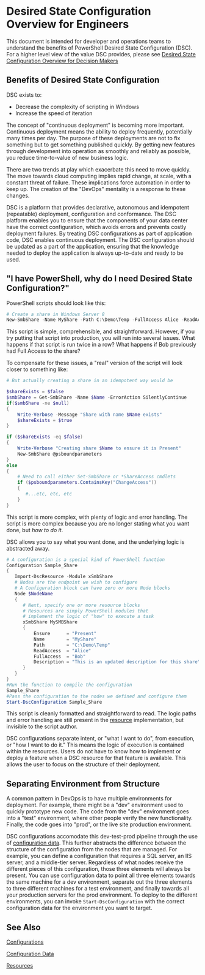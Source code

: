 # Desired State Configuration Overview for Engineers #

This document is intended for developer and operations teams to understand the benefits of PowerShell Desired State Configuration (DSC).
For a higher level view of the value DSC provides, please see [Desired State Configuration Overview for Decision Makers](decisionMaker.md)

## Benefits of Desired State Configuration

DSC exists to:
- Decrease the complexity of scripting in Windows
- Increase the speed of iteration

The concept of "continuous deployment" is becoming more important. 
Continuous deployment means the ability to deploy frequently, potentially many times per day.
The purpose of these deployments are not to fix something but to get something published quickly.
By getting new features through development into operation as smoothly and reliably as possible, you reduce time-to-value of new business logic.

There are two trends at play which exacerbate this need to move quickly. 
The move towards cloud computing implies rapid change, at scale, with a constant threat of failure.
These implications force automation in order to keep up.
The creation of the "DevOps" mentality is a response to these changes. 


DSC is a platform that provides declarative, autonomous and idempotent (repeatable) deployment, configuration and conformance.
The DSC platform enables you to ensure that the components of your data center have the correct configuration, which avoids errors and prevents costly deployment failures.
By treating DSC configurations as part of application code, DSC enables continuous deployment.
The DSC configuration should be updated as a part of the application, ensuring that the knowledge needed to deploy the application is always up-to-date and ready to be used.


## "I have PowerShell, why do I need Desired State Configuration?"

PowerShell scripts should look like this:
```powershell
# Create a share in Windows Server 8
New-SmbShare -Name MyShare -Path C:\Demo\Temp -FullAccess Alice -ReadAccess Bob
```
This script is simple, comprehensible, and straightforward. 
However, if you try putting that script into production, you will run into several issues.
What happens if that script is run twice in a row?
What happens if Bob previously had Full Access to the share? 

To compensate for these issues, a "real" version of the script will look closer to something like:
```powershell
# But actually creating a share in an idempotent way would be

$shareExists = $false
$smbShare = Get-SmbShare -Name $Name -ErrorAction SilentlyContinue
if($smbShare -ne $null)
{
    Write-Verbose -Message "Share with name $Name exists"
    $shareExists = $true
}

if ($shareExists -eq $false)
{
    Write-Verbose "Creating share $Name to ensure it is Present"
    New-SmbShare @psboundparameters
}
else
{
    # Need to call either Set-SmbShare or *ShareAccess cmdlets
    if ($psboundparameters.ContainsKey("ChangeAccess"))
    {
       #...etc, etc, etc
    }
}
```

This script is more complex, with plenty of logic and error handling.
The script is more complex because you are no longer stating what you want done, but *how to do it*.

DSC allows you to say what you want done, and the underlying logic is abstracted away.

```powershell
# A configuration is a special kind of PowerShell function
Configuration Sample_Share
{
   Import-DscResource -Module xSmbShare
   # Nodes are the endpoint we wish to configure
   # A Configuration block can have zero or more Node blocks
   Node $NodeName
   {
      # Next, specify one or more resource blocks
	  # Resources are simply PowerShell modules that
      # implement the logic of "how" to execute a task
      xSmbShare MySMBShare
      {
          Ensure      = "Present" 
          Name        = "MyShare"
          Path        = "C:\Demo\Temp"  
          ReadAccess  = "Alice"
          FullAccess  = "Bob"
          Description = "This is an updated description for this share"
      }
   }
} 
#Run the function to compile the configuration
Sample_Share
#Pass the configuration to the nodes we defined and configure them
Start-DscConfiguration Sample_Share
```

This script is cleanly formatted and straightforward to read.
The logic paths and error handling are still present in the [resource](resources.md) implementation, but invisible to the script author. 

DSC configurations separate intent, or "what I want to do", from execution, or "how I want to do it."
This means the logic of execution is contained within the resources.
Users do not have to know how to implement or deploy a feature when a DSC resource for that feature is available.
This allows the user to focus on the structure of their deployment.

## Separating Environment from Structure

A common pattern in DevOps is to have multiple environments for deployment. 
For example, there might be a "dev" environment used to quickly prototype new code.
The code from the "dev" environment goes into a "test" environment, where other people verify the new functionality.
Finally, the code goes into "prod", or the live site production environment.

DSC configurations accomodate this dev-test-prod pipeline through the use of [configuration data](configData.md).
This further abstracts the difference between the structure of the configuration from the nodes that are managed.
For example, you can define a configuration that requires a SQL server, an IIS server, and a middle-tier server. 
Regardless of what nodes receive the different pieces of this configuration, those three elements will always be present.
You can use configuration data to point all three elements towards the same machine for a dev environment, separate out the three elements to three different machines for a test environment, and finally towards all your production servers for the prod environment.
To deploy to the different environments, you can invoke `Start-DscConfiguration` with the correct configuration data for the environment you want to target. 

## See Also

[Configurations](configurations.md)

[Configuration Data](configData.md)

[Resources](resources.md)
